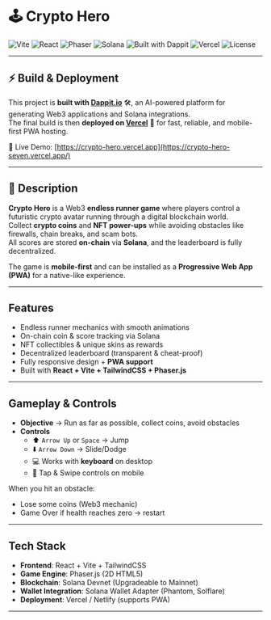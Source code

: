 # 🕹️ Crypto Hero

![Vite](https://img.shields.io/badge/Vite-646CFF?style=for-the-badge&logo=vite&logoColor=white)
![React](https://img.shields.io/badge/React-20232A?style=for-the-badge&logo=react&logoColor=61DAFB)
![Phaser](https://img.shields.io/badge/Phaser-92A8D1?style=for-the-badge&logo=phaser&logoColor=white)
![Solana](https://img.shields.io/badge/Solana-9945FF?style=for-the-badge&logo=solana&logoColor=white)
![Built with Dappit](https://img.shields.io/badge/Built%20with-Dappit-0A0A0A?style=for-the-badge&logo=robot&logoColor=white)
![Vercel](https://img.shields.io/badge/Deployed%20on-Vercel-000000?style=for-the-badge&logo=vercel&logoColor=white)
![License](https://img.shields.io/badge/License-MIT-yellow.svg?style=for-the-badge)


---

## ⚡ Build & Deployment
This project is **built with [Dappit.io](https://dappit.io/)** 🛠️, an AI-powered platform for generating Web3 applications and Solana integrations.  
The final build is then **deployed on [Vercel](https://vercel.com/)** 🚀 for fast, reliable, and mobile-first PWA hosting.  

🔗 Live Demo: [https://crypto-hero.vercel.app](https://crypto-hero-seven.vercel.app/) <!-- ganti dengan link deploy kamu -->


---


## 📌 Description
**Crypto Hero** is a Web3 **endless runner game** where players control a futuristic crypto avatar running through a digital blockchain world.  
Collect **crypto coins** and **NFT power-ups** while avoiding obstacles like firewalls, chain breaks, and scam bots.  
All scores are stored **on-chain** via **Solana**, and the leaderboard is fully decentralized.  

The game is **mobile-first** and can be installed as a **Progressive Web App (PWA)** for a native-like experience.  

---

## Features
- Endless runner mechanics with smooth animations  
- On-chain coin & score tracking via Solana  
- NFT collectibles & unique skins as rewards  
- Decentralized leaderboard (transparent & cheat-proof)  
- Fully responsive design + **PWA support**  
- Built with **React + Vite + TailwindCSS + Phaser.js**  

---

## Gameplay & Controls
- **Objective** → Run as far as possible, collect coins, avoid obstacles  
- **Controls**  
  - ⬆️ `Arrow Up` or `Space` → Jump  
  - ⬇️ `Arrow Down` → Slide/Dodge  
  - 💻 Works with **keyboard** on desktop  
  - 📱 Tap & Swipe controls on mobile  

When you hit an obstacle:  
- Lose some coins (Web3 mechanic)  
- Game Over if health reaches zero → restart  

---

## Tech Stack
- **Frontend**: React + Vite + TailwindCSS  
- **Game Engine**: Phaser.js (2D HTML5)  
- **Blockchain**: Solana Devnet (Upgradeable to Mainnet)  
- **Wallet Integration**: Solana Wallet Adapter (Phantom, Solflare)  
- **Deployment**: Vercel / Netlify (supports PWA)  

---
